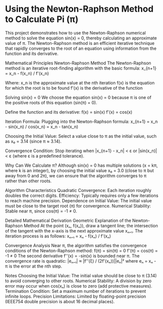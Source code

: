 
# Using the Newton-Raphson Method to Calculate Pi (π)
This project demonstrates how to use the Newton-Raphson numerical method to solve the equation sin(x) = 0, thereby calculating an approximate value of π.
The Newton-Raphson method is an efficient iterative technique that rapidly converges to the root of an equation using information from the function and its derivative.

Mathematical Principles
Newton-Raphson Method
The Newton-Raphson method is an iterative root-finding algorithm with the basic formula:
x_{n+1} = x_n - f(x_n) / f'(x_n)

Where:
x_n is the approximate value at the nth iteration
f(x) is the equation for which the root is to be found
f'(x) is the derivative of the function

Solving sin(x) = 0
We choose the equation sin(x) = 0 because π is one of the positive roots of this equation (sin(π) = 0).

Define the function and its derivative:
f(x) = sin(x)
f'(x) = cos(x)

Iteration Formula:
Plugging into the Newton-Raphson formula:
x_{n+1} = x_n - sin(x_n) / cos(x_n) = x_n - tan(x_n)

Choosing the Initial Value:
Select a value close to π as the initial value, such as x₀ = 3.14 (since π ≈ 3.14).

Convergence Condition:
Stop iterating when |x_{n+1} - x_n| < ε or |sin(x_n)| < ε (where ε is a predefined tolerance).

Why Can We Calculate π?
Although sin(x) = 0 has multiple solutions (x = kπ, where k is an integer), by choosing the initial value x₀ = 3.0 (close to π but away from 0 and 2π), we can ensure that the algorithm converges to π rather than other roots.

Algorithm Characteristics
Quadratic Convergence:
Each iteration roughly doubles the correct digits.
Efficiency:
Typically requires only a few iterations to reach machine precision.
Dependence on Initial Value:
The initial value must be close to the target root (π) for convergence.
Numerical Stability:
Stable near π, since cos(π) = -1 ≠ 0.

Detailed Mathematical Derivation
Geometric Explanation of the Newton-Raphson Method
At the point (xₙ, f(xₙ)), draw a tangent line; the intersection of the tangent with the x-axis is the next approximate value xₙ₊₁.
The iteration process is as follows:
xₙ₊₁ = xₙ - f(xₙ) / f'(xₙ)

Convergence Analysis
Near π, the algorithm satisfies the convergence conditions of the Newton-Raphson method:
f(π) = sin(π) = 0
f'(π) = cos(π) = -1 ≠ 0
The second derivative f''(x) = -sin(x) is bounded near π.
The convergence rate is quadratic:
|eₙ₊₁| ≈ |f''(ξ) / (2f'(xₙ))||eₙ|²
where eₙ = xₙ - π is the error at the nth step.

Notes
Choosing the Initial Value:
The initial value should be close to π (3.14) to avoid converging to other roots.
Numerical Stability:
A division by zero error may occur when cos(xₙ) is close to zero (add protective measures).
Termination Condition:
Set a maximum number of iterations to prevent infinite loops.
Precision Limitations:
Limited by floating-point precision (IEEE754 double precision is about 16 decimal places).
